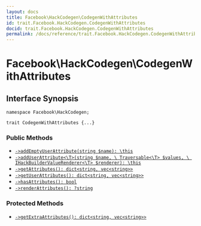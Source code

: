 ```yaml
---
layout: docs
title: Facebook\HackCodegen\CodegenWithAttributes
id: trait.Facebook.HackCodegen.CodegenWithAttributes
docid: trait.Facebook.HackCodegen.CodegenWithAttributes
permalink: /docs/reference/trait.Facebook.HackCodegen.CodegenWithAttributes/
---
```

# Facebook\\HackCodegen\\CodegenWithAttributes




## Interface Synopsis




``` Hack
namespace Facebook\HackCodegen;

trait CodegenWithAttributes {...}
```




### Public Methods




* [` ->addEmptyUserAttribute(string $name): \this `](<trait.Facebook.HackCodegen.CodegenWithAttributes.addEmptyUserAttribute.md>)
* [` ->addUserAttribute<\T>(string $name, \ Traversable<\T> $values, \ IHackBuilderValueRenderer<\T> $renderer): \this `](<trait.Facebook.HackCodegen.CodegenWithAttributes.addUserAttribute.md>)
* [` ->getAttributes(): dict<string, vec<string>> `](<trait.Facebook.HackCodegen.CodegenWithAttributes.getAttributes.md>)
* [` ->getUserAttributes(): dict<string, vec<string>> `](<trait.Facebook.HackCodegen.CodegenWithAttributes.getUserAttributes.md>)
* [` ->hasAttributes(): bool `](<trait.Facebook.HackCodegen.CodegenWithAttributes.hasAttributes.md>)
* [` ->renderAttributes(): ?string `](<trait.Facebook.HackCodegen.CodegenWithAttributes.renderAttributes.md>)







### Protected Methods




- [` ->getExtraAttributes(): dict<string, vec<string>> `](<trait.Facebook.HackCodegen.CodegenWithAttributes.getExtraAttributes.md>)